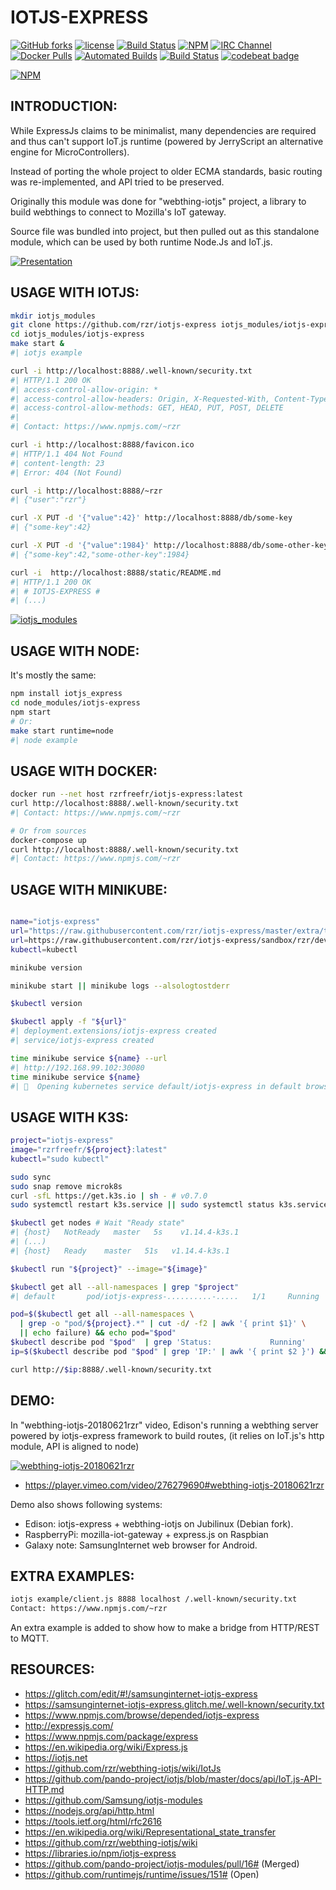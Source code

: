# IOTJS-EXPRESS #

[![GitHub forks](
https://img.shields.io/github/forks/rzr/iotjs-express.svg?style=social&label=Fork&maxAge=2592000
)](
https://GitHub.com/rzr/iotjs-express/network/
)
[![license](
https://img.shields.io/badge/license-MIT-0.svg
)](MIT)
[![Build Status](
https://travis-ci.org/rzr/iotjs-express.svg?branch=master
)](
https://travis-ci.org/rzr/iotjs-express
)
[![NPM](
https://img.shields.io/npm/v/iotjs-express.svg
)](
https://www.npmjs.com/package/iotjs-express
)
[![IRC Channel](
https://img.shields.io/badge/chat-on%20freenode-brightgreen.svg
)](
https://kiwiirc.com/client/irc.freenode.net/#tizen
)
[![Docker Pulls](
https://img.shields.io/docker/pulls/rzrfreefr/iotjs-express.svg
)](
https://cloud.docker.com/repository/docker/rzrfreefr/iotjs-express
)
[![Automated Builds](
https://img.shields.io/docker/automated/rzrfreefr/iotjs-express.svg
)](
https://cloud.docker.com/repository/docker/rzrfreefr/iotjs-express/timeline
)
[![Build Status](
https://img.shields.io/docker/build/rzrfreefr/iotjs-express.svg
)](
https://cloud.docker.com/repository/docker/rzrfreefr/iotjs-express/builds
)
[![codebeat badge](
https://codebeat.co/badges/b9167a25-1c70-4aad-8d32-2a08eb253e6e
)](
https://codebeat.co/projects/github-com-rzr-iotjs-express-master
)

[![NPM](
https://nodei.co/npm/iotjs-express.png
)](
https://npmjs.org/package/iotjs-express
)


## INTRODUCTION: ##

While ExpressJs claims to be minimalist,
many dependencies are required and thus can't support IoT.js runtime
(powered by JerryScript an alternative engine for MicroControllers).

Instead of porting the whole project to older ECMA standards, 
basic routing was re-implemented, and API tried to be preserved.

Originally this module was done for "webthing-iotjs" project,
a library to build webthings to connect to Mozilla's IoT gateway.

Source file was bundled into project, but then pulled out as this standalone module,
which can be used by both runtime Node.Js and IoT.js.

[![Presentation](https://image.slidesharecdn.com/webthing-iotjs-20181022rzr-181027220201/95/webthingiotjs20181027rzr-17-638.jpg)](https://www.slideshare.net/rzrfreefr/webthingiotjs20181022rzr-120959360/# "WebThingIotJs")


## USAGE WITH IOTJS: ##

```sh
mkdir iotjs_modules
git clone https://github.com/rzr/iotjs-express iotjs_modules/iotjs-express 
cd iotjs_modules/iotjs-express
make start &
#| iotjs example

curl -i http://localhost:8888/.well-known/security.txt
#| HTTP/1.1 200 OK
#| access-control-allow-origin: *
#| access-control-allow-headers: Origin, X-Requested-With, Content-Type, Accept
#| access-control-allow-methods: GET, HEAD, PUT, POST, DELETE
#| 
#| Contact: https://www.npmjs.com/~rzr

curl -i http://localhost:8888/favicon.ico
#| HTTP/1.1 404 Not Found
#| content-length: 23
#| Error: 404 (Not Found)

curl -i http://localhost:8888/~rzr
#| {"user":"rzr"}

curl -X PUT -d '{"value":42}' http://localhost:8888/db/some-key
#| {"some-key":42}

curl -X PUT -d '{"value":1984}' http://localhost:8888/db/some-other-key
#| {"some-key":42,"some-other-key":1984}

curl -i  http://localhost:8888/static/README.md  
#| HTTP/1.1 200 OK
#| # IOTJS-EXPRESS #
#| (...)
```

[![iotjs_modules](https://image.slidesharecdn.com/webthing-iotjs-tizenrt-cdl2018-20181117rzr-181118110813/95/webthingiotjstizenrtcdl201820181117rzr-24-638.jpg)](https://www.slideshare.net/rzrfreefr/webthingiotjstizenrtcdl201820181117rzr/24 "iotjs_modules")


## USAGE WITH NODE: ##

It's mostly the same:

```sh
npm install iotjs_express
cd node_modules/iotjs-express
npm start
# Or:
make start runtime=node
#| node example

```

## USAGE WITH DOCKER: ##

```sh
docker run --net host rzrfreefr/iotjs-express:latest
curl http://localhost:8888/.well-known/security.txt
#| Contact: https://www.npmjs.com/~rzr

# Or from sources
docker-compose up
curl http://localhost:8888/.well-known/security.txt
#| Contact: https://www.npmjs.com/~rzr
```


## USAGE WITH MINIKUBE: ###

```sh

name="iotjs-express"
url="https://raw.githubusercontent.com/rzr/iotjs-express/master/extra/tools/kube/$name.yml"
url=https://raw.githubusercontent.com/rzr/iotjs-express/sandbox/rzr/devel/master/extra/tools/kube/$name.yml
kubectl=kubectl

minikube version

minikube start || minikube logs --alsologtostderr 

$kubectl version

$kubectl apply -f "${url}"
#| deployment.extensions/iotjs-express created
#| service/iotjs-express created

time minikube service ${name} --url
#| http://192.168.99.102:30080
time minikube service ${name}
#| 🎉  Opening kubernetes service default/iotjs-express in default browser...
```


## USAGE WITH K3S: ##

```sh
project="iotjs-express"
image="rzrfreefr/${project}:latest"
kubectl="sudo kubectl"

sudo sync
sudo snap remove microk8s
curl -sfL https://get.k3s.io | sh - # v0.7.0
sudo systemctl restart k3s.service || sudo systemctl status k3s.service

$kubectl get nodes # Wait "Ready state"
#| {host}   NotReady   master   5s    v1.14.4-k3s.1
#| (...)
#| {host}   Ready    master   51s   v1.14.4-k3s.1

$kubectl run "${project}" --image="${image}"

$kubectl get all --all-namespaces | grep "$project"
#| default       pod/iotjs-express-..........-.....   1/1     Running     0          ..s

pod=$($kubectl get all --all-namespaces \
  | grep -o "pod/${project}.*" | cut -d/ -f2 | awk '{ print $1}' \
  || echo failure) && echo pod="$pod"
$kubectl describe pod "$pod"  | grep 'Status:             Running'
ip=$($kubectl describe pod "$pod" | grep 'IP:' | awk '{ print $2 }') && echo "ip=${ip}"

curl http://$ip:8888/.well-known/security.txt
```


## DEMO: ##

In "webthing-iotjs-20180621rzr" video,
Edison's running a webthing server powered by iotjs-express framework to build routes,
(it relies on IoT.js's http module, API is aligned to node)

[![webthing-iotjs-20180621rzr](https://camo.githubusercontent.com/8892251f72dae9fa1c508da8abc33cbc2f6a0e75/68747470733a2f2f732d6f70656e736f757263652e6f72672f77702d636f6e74656e742f75706c6f6164732f323031382f30362f7765627468696e672d696f746a732d3230313830363231727a722e676966#webthing-iotjs-20180621rzr.gif)](https://www.slideshare.net/rzrfreefr/webthingiotjs20181022rzr-120959360/41#webthing-iotjs-20180621rzr "Demo")

* https://player.vimeo.com/video/276279690#webthing-iotjs-20180621rzr

Demo also shows following systems:

* Edison: iotjs-express + webthing-iotjs on Jubilinux (Debian fork).
* RaspberryPi: mozilla-iot-gateway + express.js on Raspbian
* Galaxy note: SamsungInternet web browser for Android.


## EXTRA EXAMPLES: ##

```sh
iotjs example/client.js 8888 localhost /.well-known/security.txt
Contact: https://www.npmjs.com/~rzr
```

An extra example is added to show how to make a bridge from HTTP/REST to MQTT.


## RESOURCES: ##

* https://glitch.com/edit/#!/samsunginternet-iotjs-express
* https://samsunginternet-iotjs-express.glitch.me/.well-known/security.txt
* https://www.npmjs.com/browse/depended/iotjs-express
* http://expressjs.com/
* https://www.npmjs.com/package/express
* https://en.wikipedia.org/wiki/Express.js
* https://iotjs.net
* https://github.com/rzr/webthing-iotjs/wiki/IotJs
* https://github.com/pando-project/iotjs/blob/master/docs/api/IoT.js-API-HTTP.md
* https://github.com/Samsung/iotjs-modules
* https://nodejs.org/api/http.html
* https://tools.ietf.org/html/rfc2616
* https://en.wikipedia.org/wiki/Representational_state_transfer
* https://github.com/rzr/webthing-iotjs/wiki
* https://libraries.io/npm/iotjs-express
* https://github.com/pando-project/iotjs-modules/pull/16# (Merged)
* https://github.com/runtimejs/runtime/issues/151# (Open)
